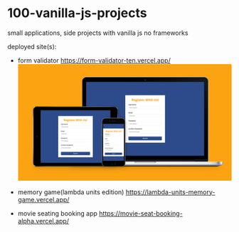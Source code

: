 # 100-vanilla-js-projects

small applications, side projects with vanilla js no frameworks

deployed site(s):

- form validator https://form-validator-ten.vercel.app/
![Form validator](/form-validator/form-validator.jpg)

- memory game(lambda units edition) https://lambda-units-memory-game.vercel.app/
- movie seating booking app https://movie-seat-booking-alpha.vercel.app/
